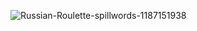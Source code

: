![Russian-Roulette-spillwords-1187151938](https://github.com/Scrut1ny/Windows-Russian-Roulette/assets/53458032/27d39de0-4801-4386-8762-ef6674f07456)
